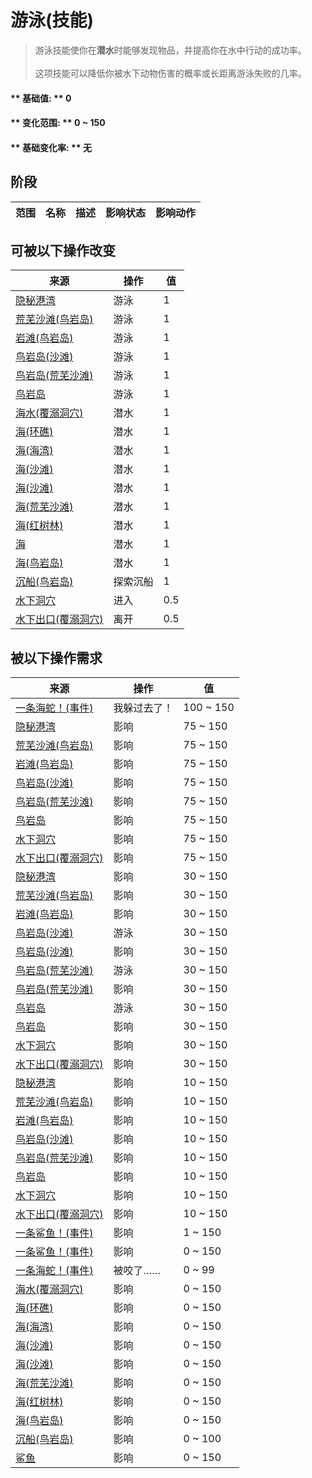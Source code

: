# 游泳(技能)  
> 游泳技能使你在<b>潜水</b>时能够发现物品，并提高你在水中行动的成功率。<br><br>这项技能可以降低你被水下动物伤害的概率或长距离游泳失败的几率。  
  
#### ** 基础值: ** 0   
#### ** 变化范围: ** 0 ~ 150  
#### ** 基础变化率: ** 无   
## 阶段  
范围  |  名称  |  描述  |  影响状态  |  影响动作  
----  |  ----  |  ----  |  ----  |  ----  
## 可被以下操作改变  
来源  |  操作  |  值  
----  |  ----  |  ----  
[隐秘港湾](Path_BirdRockToCove.md)  |  游泳  |  1  
[荒芜沙滩(鸟岩岛)](Path_BirdRockToDesolateBeach.md)  |  游泳  |  1  
[岩滩(鸟岩岛)](Path_BirdRockToRocks.md)  |  游泳  |  1  
[鸟岩岛(沙滩)](Path_CoveToBirdRock.md)  |  游泳  |  1  
[鸟岩岛(荒芜沙滩)](Path_DesolateBeachToBirdRock.md)  |  游泳  |  1  
[鸟岩岛](Path_RocksToBirdRock.md)  |  游泳  |  1  
[海水(覆溺洞穴)](Sea_Cave.md)  |  潜水  |  1  
[海(环礁)](Sea_Atoll.md)  |  潜水  |  1  
[海(海湾)](Sea_Bay.md)  |  潜水  |  1  
[海(沙滩)](Sea_Beach.md)  |  潜水  |  1  
[海(沙滩)](Sea_Cove.md)  |  潜水  |  1  
[海(荒芜沙滩)](Sea_DesolateBeach.md)  |  潜水  |  1  
[海(红树林)](Sea_Mangroves.md)  |  潜水  |  1  
[海](Sea_Raft.md)  |  潜水  |  1  
[海(鸟岩岛)](Sea_Rocks.md)  |  潜水  |  1  
[沉船(鸟岩岛)](Shipwreck.md)  |  探索沉船  |  1  
[水下洞穴](UnderwaterEntrance.md)  |  进入  |  0.5  
[水下出口(覆溺洞穴)](UnderwaterExit.md)  |  离开  |  0.5  
## 被以下操作需求  
来源  |  操作  |  值  
----  |  ----  |  ----  
[一条海蛇！(事件)](Event_SeaKraitSwim.md)  |  我躲过去了！  |  100 ~ 150  
[隐秘港湾](Path_BirdRockToCove.md)  |  影响  |  75 ~ 150  
[荒芜沙滩(鸟岩岛)](Path_BirdRockToDesolateBeach.md)  |  影响  |  75 ~ 150  
[岩滩(鸟岩岛)](Path_BirdRockToRocks.md)  |  影响  |  75 ~ 150  
[鸟岩岛(沙滩)](Path_CoveToBirdRock.md)  |  影响  |  75 ~ 150  
[鸟岩岛(荒芜沙滩)](Path_DesolateBeachToBirdRock.md)  |  影响  |  75 ~ 150  
[鸟岩岛](Path_RocksToBirdRock.md)  |  影响  |  75 ~ 150  
[水下洞穴](UnderwaterEntrance.md)  |  影响  |  75 ~ 150  
[水下出口(覆溺洞穴)](UnderwaterExit.md)  |  影响  |  75 ~ 150  
[隐秘港湾](Path_BirdRockToCove.md)  |  影响  |  30 ~ 150  
[荒芜沙滩(鸟岩岛)](Path_BirdRockToDesolateBeach.md)  |  影响  |  30 ~ 150  
[岩滩(鸟岩岛)](Path_BirdRockToRocks.md)  |  影响  |  30 ~ 150  
[鸟岩岛(沙滩)](Path_CoveToBirdRock.md)  |  游泳  |  30 ~ 150  
[鸟岩岛(沙滩)](Path_CoveToBirdRock.md)  |  影响  |  30 ~ 150  
[鸟岩岛(荒芜沙滩)](Path_DesolateBeachToBirdRock.md)  |  游泳  |  30 ~ 150  
[鸟岩岛(荒芜沙滩)](Path_DesolateBeachToBirdRock.md)  |  影响  |  30 ~ 150  
[鸟岩岛](Path_RocksToBirdRock.md)  |  游泳  |  30 ~ 150  
[鸟岩岛](Path_RocksToBirdRock.md)  |  影响  |  30 ~ 150  
[水下洞穴](UnderwaterEntrance.md)  |  影响  |  30 ~ 150  
[水下出口(覆溺洞穴)](UnderwaterExit.md)  |  影响  |  30 ~ 150  
[隐秘港湾](Path_BirdRockToCove.md)  |  影响  |  10 ~ 150  
[荒芜沙滩(鸟岩岛)](Path_BirdRockToDesolateBeach.md)  |  影响  |  10 ~ 150  
[岩滩(鸟岩岛)](Path_BirdRockToRocks.md)  |  影响  |  10 ~ 150  
[鸟岩岛(沙滩)](Path_CoveToBirdRock.md)  |  影响  |  10 ~ 150  
[鸟岩岛(荒芜沙滩)](Path_DesolateBeachToBirdRock.md)  |  影响  |  10 ~ 150  
[鸟岩岛](Path_RocksToBirdRock.md)  |  影响  |  10 ~ 150  
[水下洞穴](UnderwaterEntrance.md)  |  影响  |  10 ~ 150  
[水下出口(覆溺洞穴)](UnderwaterExit.md)  |  影响  |  10 ~ 150  
[一条鲨鱼！(事件)](Event_SharkFight.md)  |  影响  |  1 ~ 150  
[一条鲨鱼！(事件)](Event_SharkFight.md)  |  影响  |  0 ~ 150  
[一条海蛇！(事件)](Event_SeaKraitSwim.md)  |  被咬了……  |  0 ~ 99  
[海水(覆溺洞穴)](Sea_Cave.md)  |  影响  |  0 ~ 150  
[海(环礁)](Sea_Atoll.md)  |  影响  |  0 ~ 150  
[海(海湾)](Sea_Bay.md)  |  影响  |  0 ~ 150  
[海(沙滩)](Sea_Beach.md)  |  影响  |  0 ~ 150  
[海(沙滩)](Sea_Cove.md)  |  影响  |  0 ~ 150  
[海(荒芜沙滩)](Sea_DesolateBeach.md)  |  影响  |  0 ~ 150  
[海(红树林)](Sea_Mangroves.md)  |  影响  |  0 ~ 150  
[海(鸟岩岛)](Sea_Rocks.md)  |  影响  |  0 ~ 150  
[沉船(鸟岩岛)](Shipwreck.md)  |  影响  |  0 ~ 100  
[鲨鱼](SharkVisitor.md)  |  影响  |  0 ~ 150  


<script>document.title="游泳(技能) - 卡牌生存百科 Card Survival Wiki";</script>